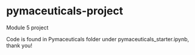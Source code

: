 # pymaceuticals-project
Module 5 project

Code is found in Pymaceuticals folder under pymaceuticals_starter.ipynb, thank you!
